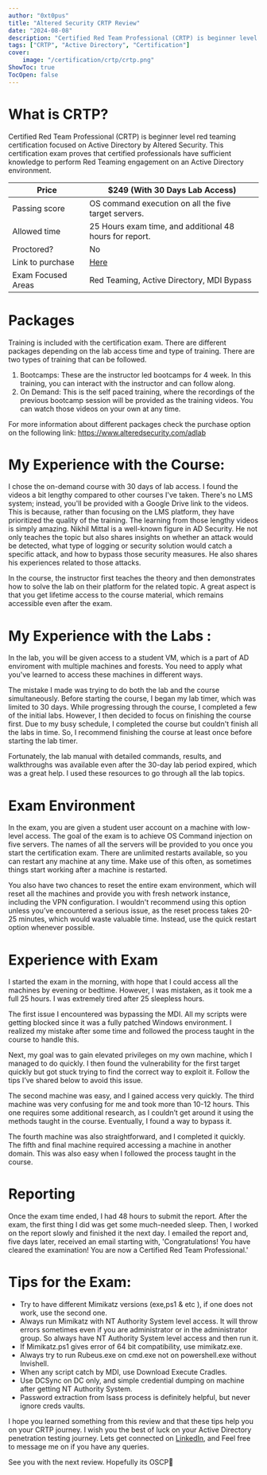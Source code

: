 ```yaml
---
author: "0xt0pus"
title: "Altered Security CRTP Review"
date: "2024-08-08"
description: "Certified Red Team Professional (CRTP) is beginner level red teaming certification focused on Active Directory."
tags: ["CRTP", "Active Directory", "Certification"]
cover:
    image: "/certification/crtp/crtp.png"
ShowToc: true
TocOpen: false
---
```



# What is CRTP?

Certified Red Team Professional (CRTP) is beginner level red teaming certification focused on Active Directory by Altered Security. This certification exam proves that certified professionals have sufficient knowledge to perform Red Teaming engagement on an Active Directory environment.

| Price              | $249 (With 30 Days Lab Access)                          |
| ------------------ | ------------------------------------------------------- |
| Passing score      | OS command execution on all the five target servers.    |
| Allowed time       | 25 Hours exam time, and additional 48 hours for report. |
| Proctored?         | No                                                      |
| Link to purchase   | [Here](https://www.alteredsecurity.com/adlab)           |
| Exam Focused Areas | Red Teaming, Active Directory, MDI Bypass               |


# Packages

Training is included with the certification exam. There are different packages depending on the lab access time and type of training. 
There are two types of training that can be followed.
1. Bootcamps:
		These are the instructor led bootcamps for 4 week. In this training, you can interact with the instructor and can follow along. 
2. On Demand:
		This is the self paced training, where the recordings of the previous bootcamp session will be provided as the training videos. You can watch those videos on your own at any time. 
		
For more information about different packages check the purchase option on the following link:
https://www.alteredsecurity.com/adlab


# My Experience with the Course:

I chose the on-demand course with 30 days of lab access. I found the videos a bit lengthy compared to other courses I've taken. There's no LMS system; instead, you'll be provided with a Google Drive link to the videos. This is because, rather than focusing on the LMS platform, they have prioritized the quality of the training. The learning from those lengthy videos is simply amazing. Nikhil Mittal is a well-known figure in AD Security. He not only teaches the topic but also shares insights on whether an attack would be detected, what type of logging or security solution would catch a specific attack, and how to bypass those security measures. He also shares his experiences related to those attacks.

In the course, the instructor first teaches the theory and then demonstrates how to solve the lab on their platform for the related topic. A great aspect is that you get lifetime access to the course material, which remains accessible even after the exam.

# My Experience with the Labs :

In the lab, you will be given access to a student VM, which is a part of AD enviroment with multiple machines and forests. You need to apply what you've learned to access these machines in different ways.

The mistake I made was trying to do both the lab and the course simultaneously. Before starting the course, I began my lab timer, which was limited to 30 days. While progressing through the course, I completed a few of the initial labs. However, I then decided to focus on finishing the course first. Due to my busy schedule, I completed the course but couldn't finish all the labs in time. So, I recommend finishing the course at least once before starting the lab timer.

Fortunately, the lab manual with detailed commands, results, and walkthroughs was available even after the 30-day lab period expired, which was a great help. I used these resources to go through all the lab topics. 

# Exam Environment 

In the exam, you are given a student user account on a machine with low-level access. The goal of the exam is to achieve OS Command injection on five servers. The names of all the servers will be provided to you once you start the certification exam. There are unlimited restarts available, so you can restart any machine at any time. Make use of this often, as sometimes things start working after a machine is restarted.

You also have two chances to reset the entire exam environment, which will reset all the machines and provide you with fresh network instance, including the VPN configuration. I wouldn't recommend using this option unless you’ve encountered a serious issue, as the reset process takes 20-25 minutes, which would waste valuable time. Instead, use the quick restart option whenever possible.

# Experience with Exam

I started the exam in the morning, with hope that I could access all the machines by evening or bedtime. However, I was mistaken, as it took me a full 25 hours. I was extremely tired after 25 sleepless hours.

The first issue I encountered was bypassing the MDI. All my scripts were getting blocked since it was a fully patched Windows environment. I realized my mistake after some time and followed the process taught in the course to handle this.

Next, my goal was to gain elevated privileges on my own machine, which I managed to do quickly. I then found the vulnerability for the first target quickly but got stuck trying to find the correct way to exploit it. Follow the tips I’ve shared below to avoid this issue.

The second machine was easy, and I gained access very quickly. The third machine was very confusing for me and took more than 10-12 hours. This one requires some additional research, as I couldn’t get around it using the methods taught in the course. Eventually, I found a way to bypass it.

The fourth machine was also straightforward, and I completed it quickly. The fifth and final machine required accessing a machine in another domain. This was also easy when I followed the process taught in the course.

# Reporting
Once the exam time ended, I had 48 hours to submit the report. After the exam, the first thing I did was get some much-needed sleep. Then, I worked on the report slowly and finished it the next day. I emailed the report and, five days later, received an email starting with, 'Congratulations! You have cleared the examination! You are now a Certified Red Team Professional.'

# Tips for the Exam:

- Try to have different Mimikatz versions (exe,ps1 & etc ), if one does not work, use the second one. 
- Always run Mimikatz with NT Authority System level access. It will throw errors sometimes even if you are administrator or in the administrator group. So always have NT Authority System level access and then run it. 
- If Mimikatz.ps1 gives error of 64 bit compatibility, use mimikatz.exe.
- Always try to run Rubeus.exe on cmd.exe not on powershell.exe without Invishell.
- When any script catch by MDI, use Download Execute Cradles. 
- Use DCSync on DC only, and simple credential dumping on machine after getting NT Authority System. 
- Password extraction from lsass process is definitely helpful, but never ignore creds vaults. 

I hope you learned something from this review and that these tips help you on your CRTP journey. I wish you the best of luck on your Active Directory penetration testing journey. Lets get connected on [LinkedIn](https://linkedin.com/in/muhammadyqb), and Feel free to message me on if you have any queries.

See you with the next review. Hopefully its OSCP🤞
